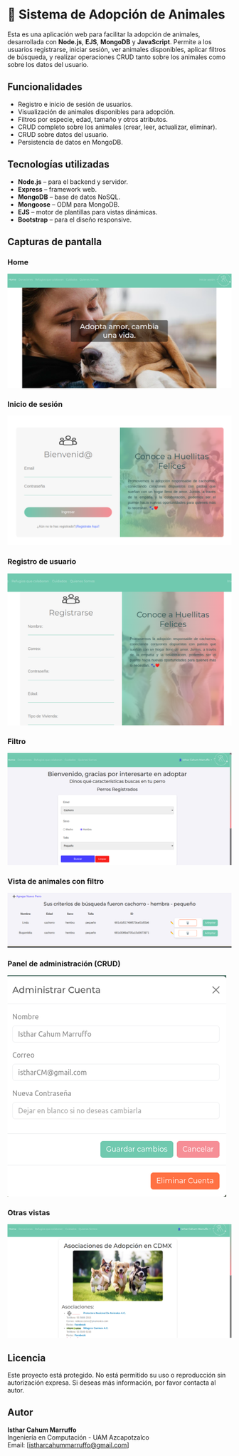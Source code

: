 # 🐾 Sistema de Adopción de Animales

Esta es una aplicación web para facilitar la adopción de animales, desarrollada con **Node.js**, **EJS**, **MongoDB** y **JavaScript**. Permite a los usuarios registrarse, iniciar sesión, ver animales disponibles, aplicar filtros de búsqueda, y realizar operaciones CRUD tanto sobre los animales como sobre los datos del usuario.

##  Funcionalidades

-  Registro e inicio de sesión de usuarios.
-  Visualización de animales disponibles para adopción.
-  Filtros por especie, edad, tamaño y otros atributos.
-  CRUD completo sobre los animales (crear, leer, actualizar, eliminar).
-  CRUD sobre datos del usuario.
-  Persistencia de datos en MongoDB.

##  Tecnologías utilizadas

- **Node.js** – para el backend y servidor.
- **Express** – framework web.
- **MongoDB** – base de datos NoSQL.
- **Mongoose** – ODM para MongoDB.
- **EJS** – motor de plantillas para vistas dinámicas.
- **Bootstrap** – para el diseño responsive.

##  Capturas de pantalla

### Home
![Home](/public/img/inicio.png)

### Inicio de sesión
![Inicio de sesión](/public/img/login.png)

### Registro de usuario
![Registro](public/img/registro.png)

### Filtro
![Animales con filtros](/public/img/filtro.png)

### Vista de animales con filtro
![Detalle del animal](/public/img/resultado.png)

### Panel de administración (CRUD)
![Panel de administración](public/img/administrarcuenta.png)

### Otras vistas
![Refugios](/public/img/refugios.png)

##  Licencia

Este proyecto está protegido. No está permitido su uso o reproducción sin autorización expresa. Si deseas más información, por favor contacta al autor.

## Autor

**Isthar Cahum Marruffo**  
Ingeniería en Computación - UAM Azcapotzalco  
Email: [istharcahummarruffo@gmail.com]


